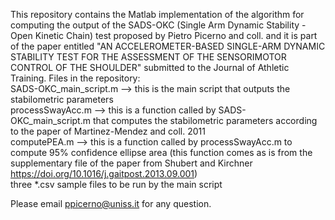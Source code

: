 This repository contains the Matlab implementation of the algorithm for computing the output of the SADS-OKC (Single Arm Dynamic Stability - Open Kinetic Chain) test proposed by Pietro Picerno and coll. and it is part of the paper entitled "AN ACCELEROMETER-BASED SINGLE-ARM DYNAMIC STABILITY TEST FOR THE ASSESSMENT OF THE SENSORIMOTOR CONTROL OF THE SHOULDER" submitted to the Journal of Athletic Training.
Files in the repository:<br>
SADS-OKC_main_script.m --> this is the main script that outputs the stabilometric parameters<br>
processSwayAcc.m --> this is a function called by SADS-OKC_main_script.m that computes the stabilometric parameters according to the paper of Martinez-Mendez and coll. 2011<br>
computePEA.m --> this is a function called by processSwayAcc.m to compute 95% confidence ellipse area (this function comes as is from the supplementary file of the  paper from Shubert and Kirchner https://doi.org/10.1016/j.gaitpost.2013.09.001)<br>
three *.csv sample files to be run by the main script<br>

Please email ppicerno@uniss.it for any question.

